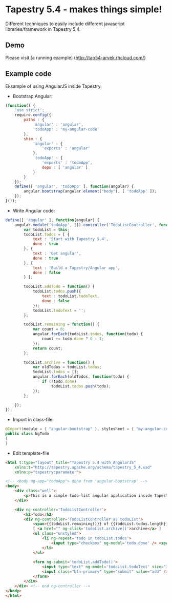 # Tapestry 5.4 - makes things **simple!**

Different techniques to easily include different javascript libraries/framework in Tapestry 5.4.

## Demo
Please visit [a running example] (http://tap54-arvek.rhcloud.com/)

## Example code
Eksample of using AngularJS inside Tapestry.

* Bootstrap Angular:
```javascript
(function() {
	'use strict';
	require.config({
		paths : {
			'angular' : 'angular',
			'todoApp' : 'my-angular-code'
		},
		shim : {
			'angular' : {
				'exports' : 'angular'
			},
			'todoApp' : {
				'exports' : 'todoApp',
				deps : [ 'angular' ]
			}
		}
	});
	define([ 'angular', 'todoApp' ], function(angular) {
		angular.bootstrap(angular.element("body"), [ 'todoApp' ]);
	});
}());
```

* Write Angular code:
```javascript
define([ 'angular' ], function(angular) {
	angular.module('todoApp', []).controller('TodoListController', function() {
		var todoList = this;
		todoList.todos = [ {
			text : 'Start with Tapestry 5.4',
			done : true
		}, {
			text : 'Get angular',
			done : true
		}, {
			text : 'Build a Tapestry/Angular app',
			done : false
		} ];

		todoList.addTodo = function() {
			todoList.todos.push({
				text : todoList.todoText,
				done : false
			});
			todoList.todoText = '';
		};

		todoList.remaining = function() {
			var count = 0;
			angular.forEach(todoList.todos, function(todo) {
				count += todo.done ? 0 : 1;
			});
			return count;
		};

		todoList.archive = function() {
			var oldTodos = todoList.todos;
			todoList.todos = [];
			angular.forEach(oldTodos, function(todo) {
				if (!todo.done)
					todoList.todos.push(todo);
			});
		};

	});
});
```

* Import in class-file:
```java
@Import(module = { "angular-bootstrap" }, stylesheet = { "my-angular-code.css" })
public class NgTodo
{
}
```

* Edit template-file
```html
<html t:type="layout" title="Tapestry 5.4 with AngularJS"
	xmlns:t="http://tapestry.apache.org/schema/tapestry_5_4.xsd"
	xmlns:p="tapestry:parameter">

<!-- <body ng-app="todoApp"> done from 'angular-bootstrap' -->
<body>
	<div class="well">
		<p>This is a simple todo-list angular application inside Tapestry.</p>
	</div>

	<div ng-controller='TodoListController'>
		<h2>Todo</h2>
		<div ng-controller='TodoListController as todoList'>
			<span>{{todoList.remaining()}} of {{todoList.todos.length}} remaining</span>
			[ <a href="" ng-click='todoList.archive()'>archive</a> ]
			<ul class="unstyled">
				<li ng-repeat='todo in todoList.todos'>
					<input type="checkbox" ng-model='todo.done' /> <span class='done-{{todo.done}}'>{{todo.text}}</span>
				</li>
			</ul>
			
			<form ng-submit='todoList.addTodo()'>
				<input type="text" ng-model='todoList.todoText' size="30" placeholder="add new todo here" />
				<input class="btn-primary" type="submit" value="add" />
			</form>
		</div>
	</div> <!-- end ng-controller -->
</body>
</html>
```
